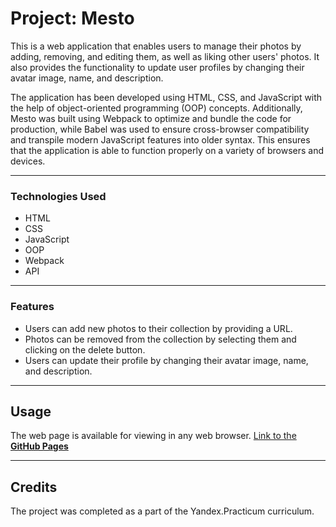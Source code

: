 # Project: Mesto

This is a web application that enables users to manage their photos by adding, removing, and editing them, as well as liking other users' photos. It also provides the functionality to update user profiles by changing their avatar image, name, and description. 

The application has been developed using HTML, CSS, and JavaScript with the help of object-oriented programming (OOP) concepts. Additionally, Mesto was built using Webpack to optimize and bundle the code for production, while Babel was used to ensure cross-browser compatibility and transpile modern JavaScript features into older syntax. This ensures that the application is able to function properly on a variety of browsers and devices.

---

### Technologies Used

* HTML
* CSS
* JavaScript
* OOP
* Webpack
* API

---

### Features

* Users can add new photos to their collection by providing a URL.
* Photos can be removed from the collection by selecting them and clicking on the delete button.
* Users can update their profile by changing their avatar image, name, and description.

---

## Usage

The web page is available for viewing in any web browser.
[Link to the **GitHub Pages**](https://yandex-practicum-projects.github.io/mesto/) 

---

## Credits

The project was completed as a part of the Yandex.Practicum curriculum.
